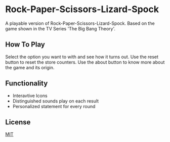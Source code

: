 # Rock-Paper-Scissors-Lizard-Spock
A playable version of Rock-Paper-Scissors-Lizard-Spock. 
Based on the game shown in the TV Series 'The Big Bang Theory'.

## How To Play  
Select the option you want to with and see how it turns out. 
Use the reset button to reset the store counters. 
Use the about button to know more about the game and its origin.

## Functionality
* Interavtive Icons
* Distinguished sounds play on each result
* Personalized statement for every round

## License
[MIT](https://choosealicense.com/licenses/mit/)
